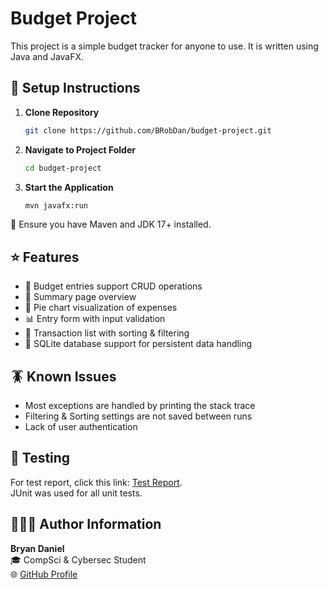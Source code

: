 # Budget Project
This project is a simple budget tracker for anyone to use. It is written using Java and JavaFX.

## 🚀 Setup Instructions
1. **Clone Repository**  
    ```bash
    git clone https://github.com/BRobDan/budget-project.git
    ```
2. **Navigate to Project Folder**
    ```bash
    cd budget-project
    ```
3. **Start the Application**
    ```bash
    mvn javafx:run
    ```
💼 Ensure you have Maven and JDK 17+ installed.

## ⭐ Features
* 📃 Budget entries support CRUD operations
* 🧾 Summary page overview
* 🍰 Pie chart visualization of expenses
* 📊 Entry form with input validation
* 📰 Transaction list with sorting & filtering
* 🏬 SQLite database support for persistent data handling

## 🪳 Known Issues
* Most exceptions are handled by printing the stack trace
* Filtering & Sorting settings are not saved between runs
* Lack of user authentication

## 🔬 Testing
For test report, click this link: [Test Report](TEST_REPORT.md).  
JUnit was used for all unit tests.

## 🙋🏻‍♂️ Author Information
**Bryan Daniel**  
🎓 CompSci & Cybersec Student  
🌐 [GitHub Profile](https://github.com/BRobDan)